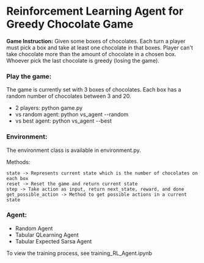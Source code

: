 # Reinforcement Learning Agent for Greedy Chocolate Game

**Game Instruction:**
Given some boxes of chocolates. Each turn a player must pick a box and take at least one chocolate in that boxes. Player
can't take chocolate more than the amount of chocolate in a chosen box. Whoever pick the last chocolate is greedy (losing the game).

### Play the game:
The game is currently set with 3 boxes of chocolates. Each box has a random number of chocolates between 3 and 20.
 * 2 players: python game.py
 * vs random agent: python vs_agent --random
 * vs best agent: python vs_agent --best

### Environment:
The environment class is available in environment.py. 

Methods:
```
state -> Represents current state which is the number of chocolates on each box
reset -> Reset the game and return current state
step -> Take action as input, return next_state, reward, and done
get_possible_action -> Method to get possible actions in a current state
```

### Agent:
 * Random Agent
 * Tabular QLearning Agent
 * Tabular Expected Sarsa Agent

To view the training process, see training_RL_Agent.ipynb
